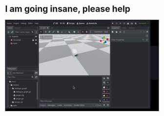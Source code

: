# I am going insane, please help

<img src="https://github.com/meelkor/godot-subresource-changed-mrp/blob/master/reproduction.gif" />
